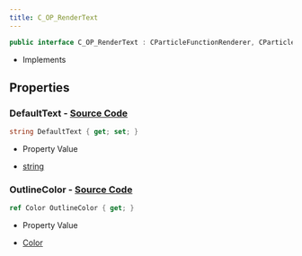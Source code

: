 ```yaml
---
title: C_OP_RenderText
---
```


```csharp
public interface C_OP_RenderText : CParticleFunctionRenderer, CParticleFunction, ISchemaClass<CParticleFunction>, ISchemaClass<CParticleFunctionRenderer>, ISchemaClass<C_OP_RenderText>, ISchemaField, ISchemaClass, INativeHandle
```

- Implements

## Properties

### **DefaultText** - [Source Code](https://github.com/swiftly-solution/swiftlys2/blob/main/managed/src/SwiftlyS2.Generated/Schemas/Interfaces/C_OP_RenderText.cs#L18)

```csharp
string DefaultText { get; set; }
```

- Property Value

- [string](https://learn.microsoft.com/dotnet/api/system.string)

### **OutlineColor** - [Source Code](https://github.com/swiftly-solution/swiftlys2/blob/main/managed/src/SwiftlyS2.Generated/Schemas/Interfaces/C_OP_RenderText.cs#L16)

```csharp
ref Color OutlineColor { get; }
```

- Property Value

- [Color](/docs/api/shared/natives/color)

